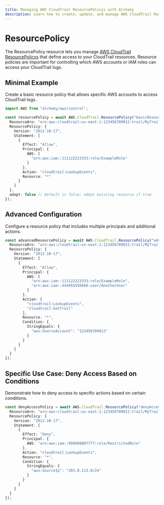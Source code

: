 ```yaml
---
title: Managing AWS CloudTrail ResourcePolicys with Alchemy
description: Learn how to create, update, and manage AWS CloudTrail ResourcePolicys using Alchemy Cloud Control.
---
```


# ResourcePolicy

The ResourcePolicy resource lets you manage [AWS CloudTrail ResourcePolicys](https://docs.aws.amazon.com/cloudtrail/latest/userguide/) that define access to your CloudTrail resources. Resource policies are important for controlling which AWS accounts or IAM roles can access your CloudTrail logs.

## Minimal Example

Create a basic resource policy that allows specific AWS accounts to access CloudTrail logs.

```ts
import AWS from "alchemy/aws/control";

const resourcePolicy = await AWS.CloudTrail.ResourcePolicy("basicResourcePolicy", {
  ResourceArn: "arn:aws:cloudtrail:us-east-1:123456789012:trail/MyTrail",
  ResourcePolicy: {
    Version: "2012-10-17",
    Statement: [
      {
        Effect: "Allow",
        Principal: {
          AWS: [
            "arn:aws:iam::111122223333:role/ExampleRole"
          ]
        },
        Action: "cloudtrail:LookupEvents",
        Resource: "*"
      }
    ]
  },
  adopt: false // Default is false; adopt existing resource if true
});
```

## Advanced Configuration

Configure a resource policy that includes multiple principals and additional actions.

```ts
const advancedResourcePolicy = await AWS.CloudTrail.ResourcePolicy("advancedResourcePolicy", {
  ResourceArn: "arn:aws:cloudtrail:us-east-1:123456789012:trail/MyTrail",
  ResourcePolicy: {
    Version: "2012-10-17",
    Statement: [
      {
        Effect: "Allow",
        Principal: {
          AWS: [
            "arn:aws:iam::111122223333:role/ExampleRole",
            "arn:aws:iam::444455556666:user/AnotherUser"
          ]
        },
        Action: [
          "cloudtrail:LookupEvents",
          "cloudtrail:GetTrail"
        ],
        Resource: "*",
        Condition: {
          StringEquals: {
            "aws:SourceAccount": "123456789012"
          }
        }
      }
    ]
  }
});
```

## Specific Use Case: Deny Access Based on Conditions

Demonstrate how to deny access to specific actions based on certain conditions.

```ts
const denyAccessPolicy = await AWS.CloudTrail.ResourcePolicy("denyAccessPolicy", {
  ResourceArn: "arn:aws:cloudtrail:us-east-1:123456789012:trail/MyTrail",
  ResourcePolicy: {
    Version: "2012-10-17",
    Statement: [
      {
        Effect: "Deny",
        Principal: {
          AWS: "arn:aws:iam::999988887777:role/RestrictedRole"
        },
        Action: "cloudtrail:LookupEvents",
        Resource: "*",
        Condition: {
          StringEquals: {
            "aws:SourceIp": "203.0.113.0/24"
          }
        }
      }
    ]
  }
});
```